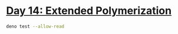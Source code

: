 # [Day 14: Extended Polymerization](https://adventofcode.com/2021/day/14)

```sh
deno test --allow-read
```
